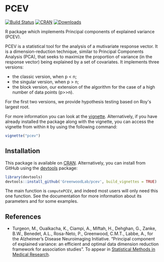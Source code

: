 # PCEV
[![Build Status](https://travis-ci.org/GreenwoodLab/pcev.svg?branch=master)](https://travis-ci.org/GreenwoodLab/pcev) [![CRAN](http://www.r-pkg.org/badges/version/pcev?color=blue)](https://cran.r-project.org/package=pcev) [![Downloads](http://cranlogs.r-pkg.org/badges/pcev?color=green)](https://cran.r-project.org/package=pcev)


R package which implements Principal components of explained variance (PCEV).

PCEV is a statistical tool for the analysis of a mutivariate response vector. It is a dimension-reduction technique, similar to Principal Components Analysis (PCA), that seeks to maximize the proportion of variance (in the response vector) being explained by a set of covariates. It implements three versions:

 - the classic version, when p < n;
 - the singular version, when p > n;
 - the block version, our extension of the algorithm for the case of a high number of data points (p>>n).
 
For the first two versions, we provide hypothesis testing based on Roy's largest root.

For more information you can look at the [vignette](https://cran.r-project.org/package=pcev/vignettes/pcev.pdf). Alternatively, if you have already installed the package along with the vignette, you can access the vignette from within ```R``` by using the following command:

``` r
vignette("pcev")
```

## Installation

This package is available on [CRAN](https://cran.r-project.org/package=pcev). Alternatively, you can install from GitHub using the [devtools](https://cran.r-project.org/package=devtools) package:

``` r
library(devtools)
devtools::install_github('GreenwoodLab/pcev', build_vignettes = TRUE)
```

The main function is ```computePCEV```, and indeed most users will only need this one function. See the documentation for more information about its parameters and for some examples.

## References

  - Turgeon, M., Oualkacha, K., Ciampi, A., Miftah, H., Dehghan, G., Zanke, B.W., Benedet, A.L., Rosa-Neto, P., Greenwood, C.M.T., Labbe, A., for the Alzheimer’s Disease Neuroimaging Initiative. “Principal component of explained variance: an efficient and optimal data dimension reduction framework for association studies”. To appear in [Statistical Methods in Medical Research](http://dx.doi.org/10.1177/0962280216660128).